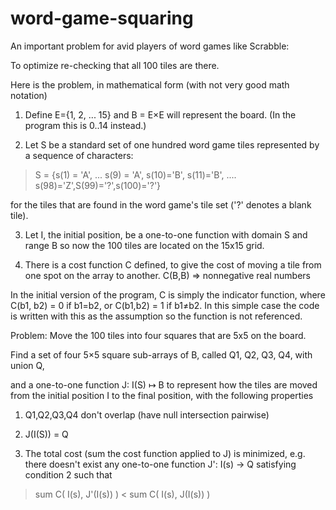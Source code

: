 
# word-game-squaring

An important problem for avid players of word games like Scrabble:

To optimize re-checking that all 100 tiles are there.

Here is the problem, in mathematical form (with not very good math notation)

1. Define E={1, 2, ... 15} and B = E×E will represent the board. (In the program this is 0..14 instead.)

2. Let S be a standard set of one hundred word game tiles represented by a sequence of characters:

> S = {s(1) = 'A', ... s(9) = 'A', s(10)='B', s(11)='B', .... s(98)='Z',S(99)='?',s(100)='?'}

for the tiles that are found in the word game's tile set ('?' denotes a blank tile).

3. Let I, the initial position, be a one-to-one function with domain S and range B so now the 100 tiles are located on the 15x15 grid.

4. There is a cost function C defined, to give the cost of moving a tile from one spot on the array to another.
C(B,B) => nonnegative real numbers

In the initial version of the program, C is simply the indicator function, where C(b1, b2) = 0 if b1=b2, or C(b1,b2) = 1 if b1≠b2.  In this simple case the code is written with this as the assumption so the function is not referenced.


Problem:  Move the 100 tiles into four squares that are 5x5 on the board.

Find a set of four 5×5 square sub-arrays of B, called Q1, Q2, Q3, Q4, with union Q,

and a one-to-one function J: I(S) ↦ B  to represent how the tiles are moved from the initial position I to the final position, with the following properties

1) Q1,Q2,Q3,Q4 don't overlap (have null intersection pairwise)

2) J(I(S)) = Q

3) The total cost (sum the cost function applied to J) is minimized, e.g. there doesn't exist any  one-to-one function J': I(s) -> Q satisfying condition 2 such that

> sum C( I(s), J'(I(s)) ) < sum C( I(s), J(I(s)) )



